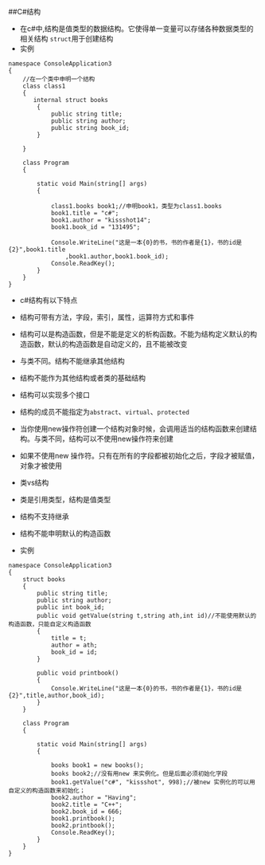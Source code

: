 ##C#结构
- 在c#中,结构是值类型的数据结构。它使得单一变量可以存储各种数据类型的相关结构 `struct`用于创建结构
- 实例


```
namespace ConsoleApplication3
{
    //在一个类中申明一个结构
    class class1
    {
       internal struct books
        {
            public string title;
            public string author;
            public string book_id;
        }

    }
   
    class Program
    {
       
        static void Main(string[] args)
        {
            
            class1.books book1;//申明book1，类型为class1.books
            book1.title = "c#";
            book1.author = "kissshot14";
            book1.book_id = "131495";

            Console.WriteLine("这是一本{0}的书，书的作者是{1}，书的id是{2}",book1.title
                ,book1.author,book1.book_id);
            Console.ReadKey();
        }
    }
}
```

- c#结构有以下特点
 - 结构可带有方法，字段，索引，属性，运算符方式和事件
 - 结构可以是构造函数，但是不能是定义的析构函数。不能为结构定义默认的构造函数，默认的构造函数是自动定义的，且不能被改变
 - 与类不同。结构不能继承其他结构
 - 结构不能作为其他结构或者类的基础结构
 - 结构可以实现多个接口
 - 结构的成员不能指定为`abstract`、`virtual`、`protected`
 - 当你使用new操作符创建一个结构对象时候，会调用适当的结构函数来创建结构。与类不同，结构可以不使用new操作符来创建
 - 如果不使用new 操作符。只有在所有的字段都被初始化之后，字段才被赋值，对象才被使用
 
- 类vs结构
 - 类是引用类型，结构是值类型
 - 结构不支持继承
 - 结构不能申明默认的构造函数
- 实例


```
namespace ConsoleApplication3
{
    struct books
    {
        public string title;
        public string author;
        public int book_id;
        public void getValue(string t,string ath,int id)//不能使用默认的构造函数，只能自定义构造函数
        {
            title = t;
            author = ath;
            book_id = id;
        }

        public void printbook()
        {
            Console.WriteLine("这是一本{0}的书，书的作者是{1}，书的id是{2}",title,author,book_id);
        }
    }
   
    class Program
    {
       
        static void Main(string[] args)
        {

            books book1 = new books();
            books book2;//没有用new 来实例化。但是后面必须初始化字段
            book1.getValue("c#", "kissshot", 998);//被new 实例化的可以用自定义的构造函数来初始化；
            book2.author = "Having";
            book2.title = "C++";
            book2.book_id = 666;
            book1.printbook();
            book2.printbook();
            Console.ReadKey();
        }
    }
}
```


 

